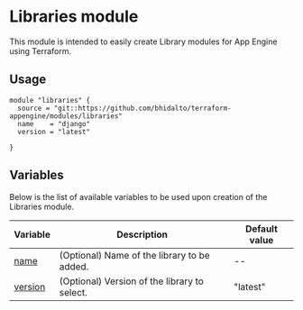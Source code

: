 # Libraries module

This module is intended to easily create Library modules for App Engine using Terraform.

## Usage

```
module "libraries" {
  source = "git::https://github.com/bhidalto/terraform-appengine/modules/libraries"
  name    = "django"
  version = "latest"

}
```

## Variables

Below is the list of available variables to be used upon creation of the Libraries module.

| Variable | Description | Default value|
| --- | --- | -- |
| [name](https://cloud.google.com/appengine/docs/standard/python/config/appref#libraries) | (Optional) Name of the library to be added. | -- |
| [version](https://cloud.google.com/appengine/docs/standard/python/config/appref#libraries) | (Optional) Version of the library to select. | "latest" |
